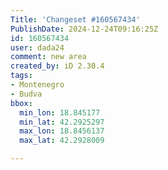 ```yaml
---
Title: 'Changeset #160567434'
PublishDate: 2024-12-24T09:16:25Z
id: 160567434
user: dada24
comment: new area
created_by: iD 2.30.4
tags:
- Montenegro
- Budva
bbox:
  min_lon: 18.845177
  min_lat: 42.2925297
  max_lon: 18.8456137
  max_lat: 42.2928009

---
```

